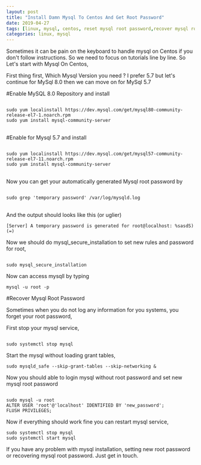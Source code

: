 ```yaml
---
layout: post
title: "Install Damn Mysql To Centos And Get Root Password"
date: 2019-04-27
tags: [linux, mysql, centos, reset mysql root password,recover mysql root password]
categories: linux, mysql
---
```


Sometimes it can be pain on the keyboard to handle mysql on Centos if you don't follow instructions. 
So we need to focus on tutorials line by line. So Let's start with Mysql On Centos,

First thing first, Which Mysql Version you need ? I prefer 5.7 but let's continue for MySql 8.0 then we can move on for MySql 5.7

#Enable MySQL 8.0 Repository and install
<pre>
<code>
sudo yum localinstall https://dev.mysql.com/get/mysql80-community-release-el7-1.noarch.rpm
sudo yum install mysql-community-server
</code>
</pre>

#Enable for Mysql 5.7 and install
<pre>
<code>
sudo yum localinstall https://dev.mysql.com/get/mysql57-community-release-el7-11.noarch.rpm
sudo yum install mysql-community-server
</code>
</pre>

Now you can get your automatically generated Mysql root password by

<pre>
<code>
sudo grep 'temporary password' /var/log/mysqld.log
</code>
</pre>

And the output should looks like this (or uglier)
<pre>
<code>[Server] A temporary password is generated for root@localhost: %sasdS)(=)
</code></pre>

Now we should do mysql_secure_installation to set new rules and password for root,

<pre><code>
sudo mysql_secure_installation
</code></pre>

Now can access mysqll by typing 

<pre><code>mysql -u root -p </code></pre>

#Recover Mysql Root Password

Sometimes when you do not log any information for you systems, you forget your root password, 

First stop your mysql service,
<pre><code>
sudo systemctl stop mysql
</code></pre>

Start the mysql without loading grant tables,
<pre><code>sudo mysqld_safe --skip-grant-tables --skip-networking &</code></pre>

Now you should able to login mysql without root password and set new mysql root password
<pre><code>
sudo mysql -u root
ALTER USER 'root'@'localhost' IDENTIFIED BY 'new_password';
FLUSH PRIVILEGES;
</code></pre>

Now if everything should work fine you can restart mysql service,
<pre><code>sudo systemctl stop mysql
sudo systemctl start mysql</code></pre>

If you have any problem with mysql installation, setting new root password or recovering mysql root password. Just get in touch. 